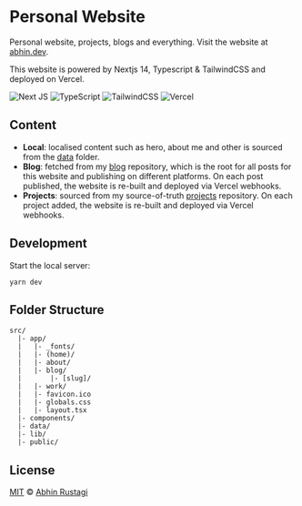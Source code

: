 # Personal Website

Personal website, projects, blogs and everything. Visit the website at [abhin.dev](https://www.abhin.dev/).

This website is powered by Nextjs 14, Typescript & TailwindCSS and deployed on Vercel.

![Next JS](https://img.shields.io/badge/Next-black?style=for-the-badge&logo=next.js&logoColor=white) ![TypeScript](https://img.shields.io/badge/typescript-%23007ACC.svg?style=for-the-badge&logo=typescript&logoColor=white) ![TailwindCSS](https://img.shields.io/badge/tailwindcss-%2338B2AC.svg?style=for-the-badge&logo=tailwind-css&logoColor=white) ![Vercel](https://img.shields.io/badge/vercel-%23000000.svg?style=for-the-badge&logo=vercel&logoColor=white)

## Content

- **Local**: localised content such as hero, about me and other is sourced from the [data](/src/data) folder.
- **Blog**: fetched from my [blog](https://www.github.com/AbhinRustagi/blog) repository, which is the root for all posts for this website and publishing on different platforms. On each post published, the website is re-built and deployed via Vercel webhooks.
- **Projects**: sourced from my source-of-truth [projects](https://www.github.com/AbhinRustagi/projects) repository. On each project added, the website is re-built and deployed via Vercel webhooks.

## Development

Start the local server:

```
yarn dev
```

## Folder Structure

```
src/
  |- app/
  |   |- _fonts/
  |   |- (home)/
  |   |- about/
  |   |- blog/
  |       |- [slug]/
  |   |- work/
  |   |- favicon.ico
  |   |- globals.css
  |   |- layout.tsx
  |- components/
  |- data/
  |- lib/
  |- public/
```

## License

[MIT](/LICENSE) © [Abhin Rustagi](https://www.abhin.dev/)
